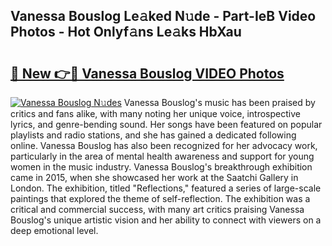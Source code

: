 ## Vanessa Bouslog Le𝚊ked N𝚞de - Part-IeB Video Photos - Hot Onlyf𝚊ns Le𝚊ks HbXau

# <h2><a href="http://ab69779.deff.icu/?id=Vanessa+Bouslog">🔗 New 👉🔴 Vanessa Bouslog VIDEO Photos</a></h2>

[![Vanessa Bouslog N𝚞des](https://i.imgur.com/rIISA9y.gif)](http://ab69779.deff.icu/?id=Vanessa+Bouslog)
Vanessa Bouslog's music has been praised by critics and fans alike, with many noting her unique voice, introspective lyrics, and genre-bending sound. Her songs have been featured on popular playlists and radio stations, and she has gained a dedicated following online. Vanessa Bouslog has also been recognized for her advocacy work, particularly in the area of mental health awareness and support for young women in the music industry. Vanessa Bouslog's breakthrough exhibition came in 2015, when she showcased her work at the Saatchi Gallery in London. The exhibition, titled "Reflections," featured a series of large-scale paintings that explored the theme of self-reflection. The exhibition was a critical and commercial success, with many art critics praising Vanessa Bouslog's unique artistic vision and her ability to connect with viewers on a deep emotional level.
